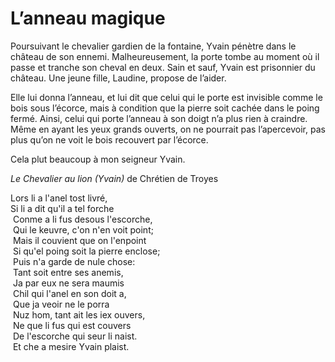 # L’anneau magique

Poursuivant le chevalier gardien de la fontaine, Yvain pénètre dans le château de son ennemi. Malheureusement, la porte tombe au moment où il passe et tranche son cheval en deux. Sain et sauf, Yvain est prisonnier du château. Une jeune fille, Laudine, propose de l’aider.

Elle lui donna l’anneau, et lui dit que celui qui le porte est invisible comme le bois sous l’écorce, mais à condition que la pierre soit cachée dans le poing fermé. Ainsi, celui qui porte l’anneau à son doigt n’a plus rien à craindre. Même en ayant les yeux grands ouverts, on ne pourrait pas l’apercevoir, pas plus qu’on ne voit le bois recouvert par l’écorce.

Cela plut beaucoup à mon seigneur Yvain.

*Le Chevalier au lion (Yvain)* de Chrétien de Troyes

Lors li a l'anel tost livré,<br />
Si li a dit qu'il a tel forche<br /> Conme a li fus desous l'escorche,<br /> Qui le keuvre, c'on n'en voit point;<br /> Mais il couvient que on l'enpoint<br /> Si qu'el poing soit la pierre enclose;<br /> Puis n'a garde de nule chose:<br /> Tant soit entre ses anemis,<br /> Ja par eux ne sera maumis<br /> Chil qui l'anel en son doit a,<br /> Que ja veoir ne le porra<br /> Nuz hom, tant ait les iex ouvers,<br /> Ne que li fus qui est couvers<br /> De l'escorche qui seur li naist.<br /> Et che a mesire Yvain plaist.